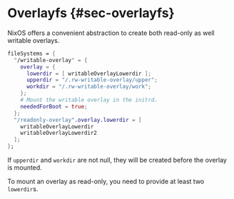 # Overlayfs {#sec-overlayfs}

NixOS offers a convenient abstraction to create both read-only as well writable
overlays.

```nix
fileSystems = {
  "/writable-overlay" = {
    overlay = {
      lowerdir = [ writableOverlayLowerdir ];
      upperdir = "/.rw-writable-overlay/upper";
      workdir = "/.rw-writable-overlay/work";
    };
    # Mount the writable overlay in the initrd.
    neededForBoot = true;
  };
  "/readonly-overlay".overlay.lowerdir = [
    writableOverlayLowerdir
    writableOverlayLowerdir2
  ];
};
```

If `upperdir` and `workdir` are not null, they will be created before the
overlay is mounted.

To mount an overlay as read-only, you need to provide at least two `lowerdir`s.
